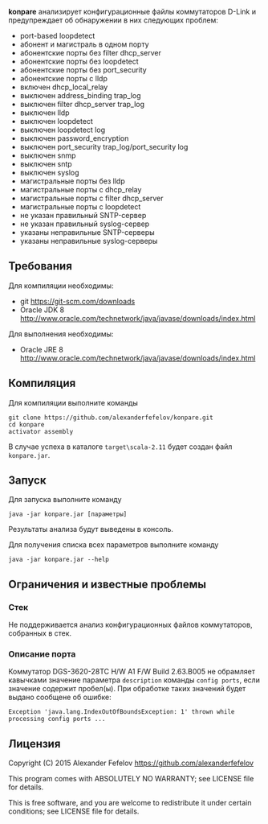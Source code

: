 __konpare__ анализирует конфигурационные файлы коммутаторов D-Link и предупреждает об обнаружении в них следующих проблем:

* port-based loopdetect
* абонент и магистраль в одном порту
* абонентские порты без filter dhcp_server
* абонентские порты без loopdetect
* абонентские порты без port_security
* абонентские порты с lldp
* включен dhcp_local_relay
* выключен address_binding trap_log
* выключен filter dhcp_server trap_log
* выключен lldp
* выключен loopdetect
* выключен loopdetect log
* выключен password_encryption
* выключен port_security trap_log/port_security log
* выключен snmp
* выключен sntp
* выключен syslog
* магистральные порты без lldp
* магистральные порты с dhcp_relay
* магистральные порты с filter dhcp_server
* магистральные порты с loopdetect
* не указан правильный SNTP-сервер
* не указан правильный syslog-сервер
* указаны неправильные SNTP-серверы
* указаны неправильные syslog-серверы

## Требования

Для компиляции необходимы:

* git <https://git-scm.com/downloads>
* Oracle JDK 8 <http://www.oracle.com/technetwork/java/javase/downloads/index.html>

Для выполнения необходимы:

* Oracle JRE 8 <http://www.oracle.com/technetwork/java/javase/downloads/index.html>

## Компиляция

Для компиляции выполните команды

    git clone https://github.com/alexanderfefelov/konpare.git
    cd konpare
    activator assembly

В случае успеха в каталоге `target\scala-2.11` будет создан файл `konpare.jar`.

## Запуск

Для запуска выполните команду

    java -jar konpare.jar [параметры]

Результаты анализа будут выведены в консоль.

Для получения списка всех параметров выполните команду

    java -jar konpare.jar --help

## Ограничения и известные проблемы

### Стек

Не поддерживается анализ конфигурационных файлов коммутаторов, собранных в стек.

### Описание порта

Коммутатор DGS-3620-28TC H/W A1 F/W Build 2.63.B005 не обрамляет кавычками значение параметра `description` команды `config ports`, если значение содержит пробел(ы). При обработке таких значений будет выдано сообщене об ошибке:

    Exception 'java.lang.IndexOutOfBoundsException: 1' thrown while processing config ports ...

## Лицензия

Copyright (C) 2015 Alexander Fefelov <https://github.com/alexanderfefelov>

This program comes with ABSOLUTELY NO WARRANTY; see LICENSE file for details.

This is free software, and you are welcome to redistribute it under certain conditions; see LICENSE file for details.